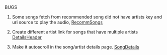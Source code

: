 
BUGS

1. Some songs fetch from recommended song did not have artists key and uri source to play the audio, [RecommSongs](./src/components/RecomSongs.jsx)

2. Create different artist link for songs that have multiple artists [DetailsHeader](./src/components/DetailsHeader.jsx)

3. Make it autoscroll in the song/artist details page. [SongDetails](./src/pages/SongDetails.jsx)